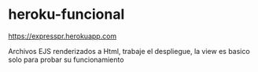 # heroku-funcional
https://expresspr.herokuapp.com

Archivos EJS renderizados a Html, trabaje el despliegue, la view es basico solo para probar su funcionamiento
